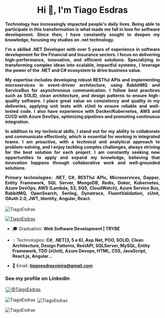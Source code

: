 <h1 align="center">Hi 👋, I'm Tiago Esdras</h1>
<h4 align="justify"> Technology has increasingly impacted people's daily lives. Being able to participate in this transformation is what made me fall in love for software development. Since then, I have constantly sought to deepen my knowledge, focusing my studies on .net technology.

I'm a skilled .NET Developer with over 5 years of experience in software development for the Financial and Insurance sectors. I focus on delivering high-performance, innovative, and efficient solutions. Specializing in transforming complex ideas into scalable, impactful systems, I leverage the power of the .NET and C# ecosystem to drive business value.

My expertise includes developing robust RESTful APIs and implementing microservices in event-driven architecture, using RabbitMQ and ServiceBus for asynchronous communication. I follow best practices such as SOLID, clean architecture, and design patterns to ensure high-quality software. I place great value on consistency and quality in my deliveries, applying unit tests with xUnit to ensure reliable and well-tested code. I also have experience with Docker/Kubernetes, AWS and CI/CD with Azure DevOps, optimizing pipelines and promoting continuous integration.

In addition to my technical skills, I stand out for my ability to collaborate and communicate effectively, which is essential for working in integrated teams. I am proactive, with a technical and analytical approach to problem-solving, and I enjoy tackling complex challenges, always striving for the best solution for each project. I am constantly seeking new opportunities to apply and expand my knowledge, believing that innovation happens through collaborative work and well-grounded solutions.

Primary technologies: .NET, C#, RESTful APIs, Microservices, Dapper, Entity Framework, SQL Server, MongoDB, Redis, Doker, Kubernetes, Azure DevOps, AWS (Lambda, S3, SQS, CloudWatch), Azure Service Bus, RabbitMQ, OpenSearch, Serilog, Dynatrace, FluentValidation, xUnit, OAuth 2.0, JWT, Identity, Angular, React.</h4>

<p align="left"> <img src="https://komarev.com/ghpvc/?username=TiagoEsdras&label=Profile%20views&color=0e75b6&style=flat" alt="TiagoEsdras" /> </p>

<p align="left"> <a href="https://github.com/ryo-ma/github-profile-trophy"><img src="https://github-profile-trophy.vercel.app/?username=TiagoEsdras&theme=juicyfresh&row=1&column=6" alt="TiagoEsdras" /></a> </p>

- 🎓 Graduation: **Web Software Development | TRYBE**

- 💡 Technologies: **C#, .NET(3, 5 e 6), Asp.Net, POO, SOLID, Clean Architecture, Design Patterns, RestAPI, SQLServer, MySQL, Entity Framework, TDD (xUnit), Azure Devops, HTML, CSS, JavaScript, React.js, Angular...**

- 📧 Email: **tiagoesdrasvieira@gmail.com**

<h3 align="left">See my profile on LinkedIn</h3>
<p align="left">
<a href="https://linkedin.com/in/tiagoesdras/" target="blank"><img align="center" src="https://cdn.worldvectorlogo.com/logos/linkedin-icon-2.svg" alt="https://www.linkedin.com/in/tiagoesdras/" height="20">@TiagoEsdras</a>
</p>



<p><img align="left" src="https://github-readme-stats.vercel.app/api/top-langs?username=TiagoEsdras&show_icons=true&locale=en&layout=compact" alt="TiagoEsdras" /></p>

<p>&nbsp;<img align="center" src="https://github-readme-stats.vercel.app/api?username=TiagoEsdras&show_icons=true&locale=en" alt="TiagoEsdras" /></p>

<p><img align="center" src="https://github-readme-streak-stats.herokuapp.com/?user=TiagoEsdras&" alt="TiagoEsdras" /></p>

